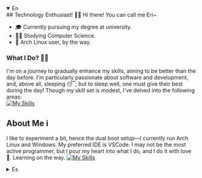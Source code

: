 <details open>
  <summary>En</summary>
## Technology Enthusiast! 🏳️‍⚧️
Hi there! You can call me Eri~

- 🎓 Currently pursuing my degree at university.
- 👩‍💻 Studying Computer Science.
- 🤡 Arch Linux user, by the way. 

### What I Do? 👷‍♀️
I'm on a journey to gradually enhance my skills, aiming to be better than the day before. I'm particularly passionate about software and development, and, above all, sleeping 😴; but to sleep well, one must give their best during the day! Though my skill set is modest, I've delved into the following areas:  
[![My Skills](https://skillicons.dev/icons?i=js,html,angular,css,php,java)](https://skillicons.dev)

## About Me ℹ
I like to experiment a bit, hence the dual boot setup—I currently run Arch Linux and Windows. My preferred IDE is VSCode. I may not be the most active programmer, but I pour my heart into what I do, and I do it with love 💙. Learning on the way.
[![My Skills](https://skillicons.dev/icons?i=arch,windows,vscode)](https://skillicons.dev)
</details>
<details>
  <summary>Es</summary>
  ## Entusiasta de la tecnología! 🏳️‍⚧️
Hola! puedes decirme Eri~ 

- 🎓Studiando en la universidad.
- 👩‍💻 Estudiando ISC.
- 🤡 Arch BTW. 

### ¿Que hago? 👷‍♀
Busco enriquecer mis habilidades poco a poco, intentando ser mejor que el dia anterior.  
Me gusta principalmente el software y el desarrollo y sobre todo, dormir 😴; pero para dormir bien hay que dar lo mejor durante el día!.
Mis habilidades son pocas pero he estudiado lo siguiete:  
[![My Skills](https://skillicons.dev/icons?i=js,html,angular,css,php,java)](https://skillicons.dev)

## A cerca de ℹ
Experimento un poco asi que tengo un sistema en dual boot, actualmente utilizo Arch y windows, la IDE de mi preferencia es VSCode. Programadora entusiasta no muy activa, pero me esfuerzo en lo que hago y lo hago con amor 💙. Aprendiendo en el camido. 
[![My Skills](https://skillicons.dev/icons?i=arch,windows,vscode)](https://skillicons.dev)

<details>
